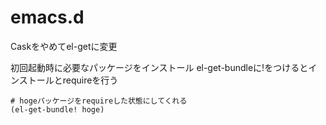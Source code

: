 emacs.d
=======
Caskをやめてel-getに変更

初回起動時に必要なパッケージをインストール
el-get-bundleに!をつけるとインストールとrequireを行う

```
# hogeパッケージをrequireした状態にしてくれる
(el-get-bundle! hoge)
```

